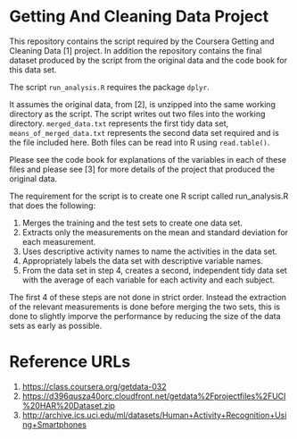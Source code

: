# Getting And Cleaning Data Project

This repository contains the script required by the Coursera Getting and Cleaning Data [1] project.
In addition the repository contains the final dataset produced by the script from the original
data and the code book for this data set.

The script `run_analysis.R` requires the package `dplyr`.

It assumes the original data, from [2], is unzipped into the same working directory as the script.
The script writes out two files into the working directory. `merged_data.txt` represents the first
tidy data set, `means_of_merged_data.txt` represents the second data set required and is the file
included here. Both files can be read into R using `read.table()`.

Please see the code book for explanations of the variables in each of these files and please see [3]
for more details of the project that produced the original data.

The requirement for the script is to create one R script called run_analysis.R that does the following:

1. Merges the training and the test sets to create one data set.
1. Extracts only the measurements on the mean and standard deviation for each measurement.
1. Uses descriptive activity names to name the activities in the data set.
1. Appropriately labels the data set with descriptive variable names. 
1. From the data set in step 4, creates a second, independent tidy data set with the average of each variable for each activity and each subject.

The first 4 of these steps are not done in strict order. Instead the extraction of the relevant measurements
is done before merging the two sets, this is done to slightly imporve the performance by reducing the size
of the data sets as early as possible.

# Reference URLs

1. https://class.coursera.org/getdata-032
1. https://d396qusza40orc.cloudfront.net/getdata%2Fprojectfiles%2FUCI%20HAR%20Dataset.zip
1. http://archive.ics.uci.edu/ml/datasets/Human+Activity+Recognition+Using+Smartphones
